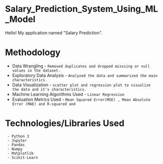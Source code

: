 # Salary_Prediction_System_Using_ML_Model


Hello! My application named "Salary Prediction".

# Methodology

 - Data Wrangling - `Removed duplicates and dropped misssing or null values in the dataset.`
 - Exploratory Data Analysis - `Analyzed the data and summarized the main characteristics.`
 - Data Visualization - `scatter plot and regression plot to visualize the data and it's characteristics.`
 - Machine Learning Algorithms Used - `Linear Regression `
 - Evaluation Metrics Used - `Mean Squared Error(MSE) , Mean Absolute Error (MAE) and R-squared and `




# Technologies/Libraries Used
``` 
 - Python 3
 - Jupyter
 - Pandas
 - Numpy
 - Matplotlib
 - Scikit-Learn
 ```
